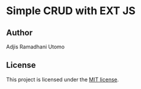 # Simple CRUD with EXT JS
  
## Author
Adjis Ramadhani Utomo

## License
This project is licensed under the [MIT license](https://opensource.org/licenses/MIT).